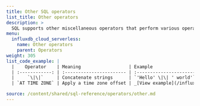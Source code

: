 ```yaml
---
title: Other SQL operators
list_title: Other operators
description: >
  SQL supports other miscellaneous operators that perform various operations.
menu:
  influxdb_cloud_serverless:
    name: Other operators
    parent: Operators
weight: 305
list_code_example: |
  |    Operator    | Meaning                  | Example                                 | Result        |
  | :------------: | :----------------------- | :-------------------------------------- | :------------ |
  |     `\|\|`     | Concatenate strings      | `'Hello' \|\| ' world'`                 | `Hello world` |
  | `AT TIME ZONE` | Apply a time zone offset | _[View example](/influxdb/cloud-serverless/reference/sql/operators/other/#at-time-zone)_ |               |

source: /content/shared/sql-reference/operators/other.md
---
```


<!-- 
The content of this page is at /content/shared/sql-reference/operators/other.md
-->
